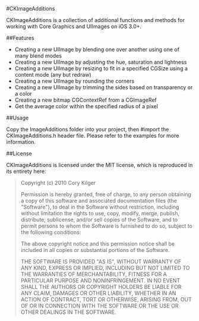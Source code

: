 #CKImageAdditions

CKImageAdditions is a collection of additional functions and methods for working with Core Graphics and UIImages on iOS 3.0+.

##Features

* Creating a new UIImage by blending one over another using one of many blend modes
* Creating a new UIImage by adjusting the hue, saturation and lightness
* Creating a new UIImage by resizing to fit in a specified CGSize using a content mode (any but redraw)
* Creating a new UIImage by rounding the corners
* Creating a new UIImage by trimming the sides based on transparency or a color
* Creating a new bitmap CGContextRef from a CGImageRef
* Get the average color within the specified radius of a pixel

##Usage

Copy the ImageAdditions folder into your project, then #import the CKImageAdditions.h header file.  Please refer to the examples for more information.

##License

CKImageAdditions is licensed under the MIT license, which is reproduced in its entirety here:

>Copyright (c) 2010 Cory Kilger
>
>Permission is hereby granted, free of charge, to any person obtaining a copy
>of this software and associated documentation files (the "Software"), to deal
>in the Software without restriction, including without limitation the rights
>to use, copy, modify, merge, publish, distribute, sublicense, and/or sell
>copies of the Software, and to permit persons to whom the Software is
>furnished to do so, subject to the following conditions:
>
>The above copyright notice and this permission notice shall be included in
>all copies or substantial portions of the Software.
>
>THE SOFTWARE IS PROVIDED "AS IS", WITHOUT WARRANTY OF ANY KIND, EXPRESS OR
>IMPLIED, INCLUDING BUT NOT LIMITED TO THE WARRANTIES OF MERCHANTABILITY,
>FITNESS FOR A PARTICULAR PURPOSE AND NONINFRINGEMENT. IN NO EVENT SHALL THE
>AUTHORS OR COPYRIGHT HOLDERS BE LIABLE FOR ANY CLAIM, DAMAGES OR OTHER
>LIABILITY, WHETHER IN AN ACTION OF CONTRACT, TORT OR OTHERWISE, ARISING FROM,
>OUT OF OR IN CONNECTION WITH THE SOFTWARE OR THE USE OR OTHER DEALINGS IN
>THE SOFTWARE.
